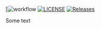 [![workflow](https://github.com/JadenM512/seMethods/actions/workflows/main.yml/badge.svg)
[![LICENSE](https://img.shields.io/github/license/JadenM512/seMethods.svg?style=flat-square)](https://github.com/<github-username>/devops/blob/master/LICENSE)
[![Releases](https://img.shields.io/github/release/JadenM512/seMethods/all.svg?style=flat-square)](https://github.com/<github-username>/devops/releases)

Some text
